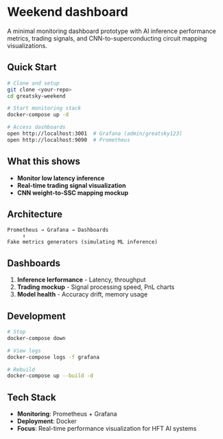 # Weekend dashboard

A minimal monitoring dashboard prototype with AI inference performance metrics, trading signals, and CNN-to-superconducting circuit mapping visualizations.

## Quick Start

```bash
# Clone and setup
git clone <your-repo>
cd greatsky-weekend

# Start monitoring stack
docker-compose up -d

# Access dashboards
open http://localhost:3001  # Grafana (admin/greatsky123)
open http://localhost:9090  # Prometheus
```

## What this shows

- **Monitor low latency inference**
- **Real-time trading signal visualization** 
- **CNN weight-to-SSC mapping mockup**

## Architecture

```
Prometheus → Grafana → Dashboards
     ↑
Fake metrics generators (simulating ML inference)
```

## Dashboards

1. **Inference lerformance** - Latency, throughput
2. **Trading mockup** - Signal processing speed, PnL charts 
3. **Model health** - Accuracy drift, memory usage

## Development

```bash
# Stop
docker-compose down

# View logs
docker-compose logs -f grafana

# Rebuild
docker-compose up --build -d
```

## Tech Stack

- **Monitoring**: Prometheus + Grafana
- **Deployment**: Docker
- **Focus**: Real-time performance visualization for HFT AI systems
